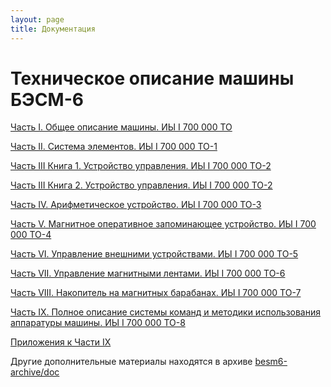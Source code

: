 ```yaml
---
layout: page
title: Документация
---
```

# Техническое описание машины БЭСМ-6

[Часть I. Общее описание машины. ИЫ I 700 000 ТО](БЭСМ6-ТО1-общее-описание-машины.pdf)

[Часть II. Система элементов. ИЫ I 700 000 ТО-1](БЭСМ6-ТО2-система-элементов.pdf)

[Часть III Книга 1. Устройство управления. ИЫ I 700 000 ТО-2](БЭСМ6-ТО31-часть1-устройство-управления.pdf)

[Часть III Книга 2. Устройство управления. ИЫ I 700 000 ТО-2](БЭСМ6-ТО31-часть2-устройство-управления.pdf)

[Часть IV. Арифметическое устройство. ИЫ I 700 000 ТО-3](БЭСМ6-ТО4-арифметическое-устройство.pdf)

[Часть V. Магнитное оперативное запоминающее устройство. ИЫ I 700 000 ТО-4](БЭСМ6-ТО5-МОЗУ.pdf)

[Часть VI. Управление внешними устройствами. ИЫ I 700 000 ТО-5](БЭСМ6-ТО6-управление-внешними-устройствами.pdf)

[Часть VII. Управление магнитными лентами. ИЫ I 700 000 ТО-6](БЭСМ6-ТО7-управление-магнитными-лентами.pdf)

[Часть VIII. Накопитель на магнитных барабанах. ИЫ I 700 000 ТО-7]()

[Часть IX. Полное описание системы команд и методики использования аппаратуры машины. ИЫ I 700 000 ТО-8](БЭСМ6-ТО9-описание-системы-команд.pdf)

[Приложения к Части IX](БЭСМ6-ТО9-приложения.pdf)

Другие дополнительные материалы находятся в архиве
[besm6-archive/doc](https://github.com/besm6/besm6-archive/tree/master/doc)
